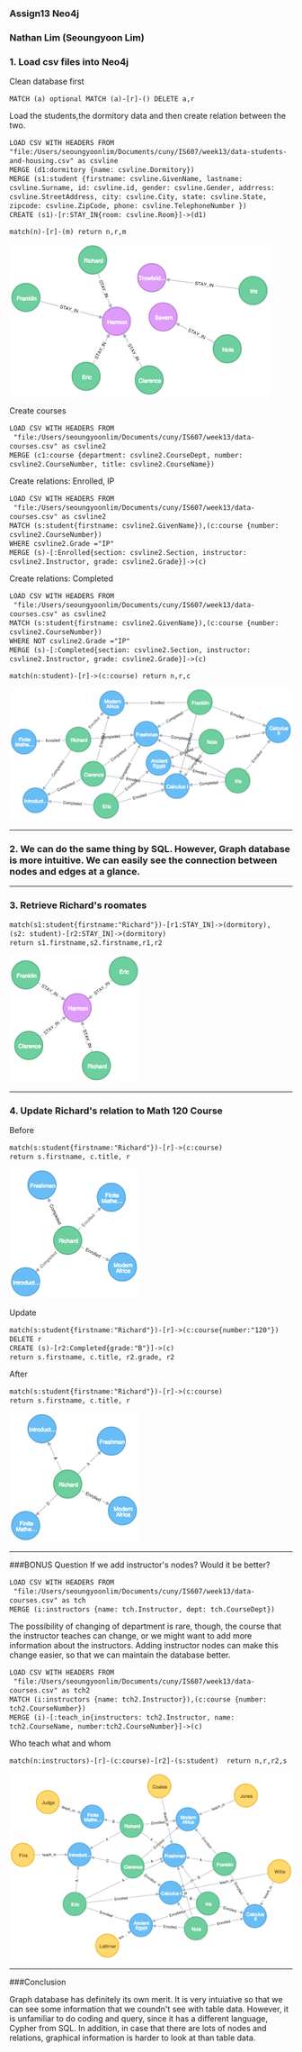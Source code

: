### Assign13 Neo4j
### Nathan Lim (Seoungyoon Lim)

### 1. Load csv files into Neo4j
Clean database first
```
MATCH (a) optional MATCH (a)-[r]-() DELETE a,r
```

Load the students,the dormitory data and then create relation between the two.

```
LOAD CSV WITH HEADERS FROM 
"file:/Users/seoungyoonlim/Documents/cuny/IS607/week13/data-students-and-housing.csv" as csvline
MERGE (d1:dormitory {name: csvline.Dormitory})
MERGE (s1:student {firstname: csvline.GivenName, lastname: csvline.Surname, id: csvline.id, gender: csvline.Gender, addrress: csvline.StreetAddress, city: csvline.City, state: csvline.State, zipcode: csvline.ZipCode, phone: csvline.TelephoneNumber })
CREATE (s1)-[r:STAY_IN{room: csvline.Room}]->(d1)
```
```
match(n)-[r]-(m) return n,r,m
```
![alt tag](https://raw.githubusercontent.com/nathanlim45/IS607/master/week13/graph1.png)

Create courses
```
LOAD CSV WITH HEADERS FROM 
 "file:/Users/seoungyoonlim/Documents/cuny/IS607/week13/data-courses.csv" as csvline2
MERGE (c1:course {department: csvline2.CourseDept, number: csvline2.CourseNumber, title: csvline2.CourseName})
```
Create relations: Enrolled, IP
```
LOAD CSV WITH HEADERS FROM 
 "file:/Users/seoungyoonlim/Documents/cuny/IS607/week13/data-courses.csv" as csvline2
MATCH (s:student{firstname: csvline2.GivenName}),(c:course {number: csvline2.CourseNumber})
WHERE csvline2.Grade ="IP"
MERGE (s)-[:Enrolled{section: csvline2.Section, instructor: csvline2.Instructor, grade: csvline2.Grade}]->(c)
```
Create relations: Completed
```
LOAD CSV WITH HEADERS FROM 
 "file:/Users/seoungyoonlim/Documents/cuny/IS607/week13/data-courses.csv" as csvline2
MATCH (s:student{firstname: csvline2.GivenName}),(c:course {number: csvline2.CourseNumber})
WHERE NOT csvline2.Grade ="IP"
MERGE (s)-[:Completed{section: csvline2.Section, instructor: csvline2.Instructor, grade: csvline2.Grade}]->(c)
```
```
match(n:student)-[r]->(c:course) return n,r,c
```
![alt tag](https://raw.githubusercontent.com/nathanlim45/IS607/master/week13/graph2.png)

* * *
### 2. We can do the same thing by SQL. However, Graph database is more intuitive. We can easily see the connection between nodes and edges at a glance. 

* * *
### 3. Retrieve Richard's roomates

```
match(s1:student{firstname:"Richard"})-[r1:STAY_IN]->(dormitory),
(s2: student)-[r2:STAY_IN]->(dormitory)
return s1.firstname,s2.firstname,r1,r2
```
![alt tag](https://raw.githubusercontent.com/nathanlim45/IS607/master/week13/graph3.png)

* * *

### 4. Update Richard's relation to Math 120 Course
Before
```
match(s:student{firstname:"Richard"})-[r]->(c:course)
return s.firstname, c.title, r
```
![alt tag](https://raw.githubusercontent.com/nathanlim45/IS607/master/week13/graph4.png)

Update
```
match(s:student{firstname:"Richard"})-[r]->(c:course{number:"120"})
DELETE r
CREATE (s)-[r2:Completed{grade:"B"}]->(c)
return s.firstname, c.title, r2.grade, r2
```

After
```
match(s:student{firstname:"Richard"})-[r]->(c:course)
return s.firstname, c.title, r
```
![alt tag](https://raw.githubusercontent.com/nathanlim45/IS607/master/week13/graph5.png)


* * *
###BONUS Question
If we add instructor's nodes? Would it be better?

```
LOAD CSV WITH HEADERS FROM 
 "file:/Users/seoungyoonlim/Documents/cuny/IS607/week13/data-courses.csv" as tch
MERGE (i:instructors {name: tch.Instructor, dept: tch.CourseDept})
```
The possibility of changing of department is rare, though, the course that the instructor teaches can change, or we might want to add more information about the instructors. Adding instructor nodes can make this change easier, so that we can maintain the database better.

```
LOAD CSV WITH HEADERS FROM 
 "file:/Users/seoungyoonlim/Documents/cuny/IS607/week13/data-courses.csv" as tch2
MATCH (i:instructors {name: tch2.Instructor}),(c:course {number: tch2.CourseNumber})
MERGE (i)-[:teach_in{instructors: tch2.Instructor, name: tch2.CourseName, number:tch2.CourseNumber}]->(c)
```

Who teach what and whom
```
match(n:instructors)-[r]-(c:course)-[r2]-(s:student)  return n,r,r2,s
```
![alt tag](https://raw.githubusercontent.com/nathanlim45/IS607/master/week13/graph6.png)

* * *

###Conclusion

Graph database has definitely its own merit. It is very intuiative so that we can see some information that we coundn't see with table data. However, it is unfamiliar to do coding and query, since it has a different language, Cypher from SQL. In addition, in case that there are lots of nodes and relations, graphical information is harder to look at than table data. 


